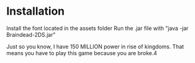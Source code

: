 # Installation

Install the font located in the assets folder
Run the .jar file with "java -jar Braindead-2DS.jar"

Just so you know, I have 150 MILLION power in rise of kingdoms. That means you have to play this game because you are broke.4